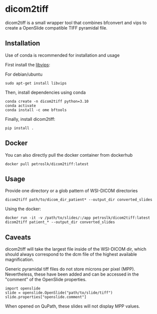 # dicom2tiff
dicom2tiff is a small wrapper tool that combines bfconvert and vips to create a OpenSlide compatible TIFF pyramidal file.

## Installation

Use of conda is recommended for installation and usage

First install the [libvips](https://github.com/libvips/libvips):

For debian/ubuntu 
```
sudo apt-get install libvips
```

Then, install dependencies using conda
```
conda create -n dicom2tiff python=3.10
conda activate
conda install -c ome bftools
```

Finally, install dicom2tiff:

```
pip install .
```

## Docker

You can also directly pull the docker container from dockerhub

```
docker pull petroslk/dicom2tiff:latest
```

## Usage

Provide one directory or a glob pattern of WSI-DICOM directories

```
dicom2tiff path/to/dicom_dir_patient* --output_dir converted_slides
```

Using the docker:

```
docker run -it -v /path/to/slides/:/app petroslk/dicom2tiff:latest dicom2tiff patient_* --output_dir converted_slides
```

## Caveats

dicom2tiff will take the largest file inside of the WSI-DICOM dir, which should always correspond to the dcm file of the highest available magnification.

Generic pyramidal tiff files do not store microns per pixel (MPP). Nevertheless, these have been added and can be accessed in the "comment" of the OpenSlide properties.

```
import openslide
slide = openslide.OpenSlide("path/to/slide/tiff")
slide.properties["openslide.comment"]
```

When opened on QuPath, these slides will not display MPP values.
